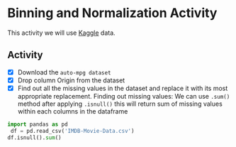 # Binning and Normalization Activity
This activity we will use [Kaggle](https://www.kaggle.com/code/sachinrajput17/exploratory-data-analysis-for-automobile-data/notebook) data.

## Activity
- [x] Download the `auto-mpg dataset` 
- [x] Drop column Origin from the dataset
- [x] Find out all the missing values in the dataset and replace it with its most appropriate replacement. Finding out missing values: We can use `.sum()` method after applying `.isnull()` this will return sum of missing values within each columns in the dataframe
```python
import pandas as pd
 df = pd.read_csv('IMDB-Movie-Data.csv')
df.isnull().sum()
```
